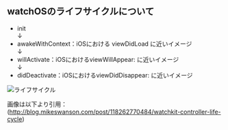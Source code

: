 watchOSのライフサイクルについて
---
* init  
  ↓
* awakeWithContext：iOSにおける viewDidLoad に近いイメージ  
  ↓
* willActivate：iOSにおけるviewWillAppear: に近いイメージ  
  ↓
* didDeactivate：iOSにおけるviewDidDisappear: に近いイメージ

![ライフサイクル](img/tumblr_inline_nnwiq5ALwD1r0hcti_1280.png)

画像は以下より引用：(http://blog.mikeswanson.com/post/118262770484/watchkit-controller-life-cycle)